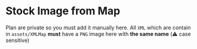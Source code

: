 # Stock Image from Map
Plan are private so you must add it manually here.  All `XML` which are contain in `assets/XMLMap` **must** have a `PNG` image here with **the same name** (:warning: case sensitive)
